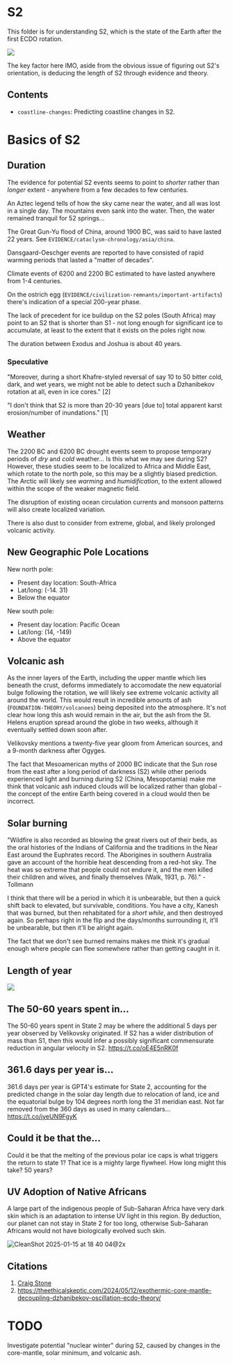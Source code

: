 # S2

This folder is for understanding S2, which is the state of the Earth after the first ECDO rotation.

![](img/s2.png)

The key factor here IMO, aside from the obvious issue of figuring out S2's orientation, is deducing the length of S2 through evidence and theory.

## Contents

- `coastline-changes`: Predicting coastline changes in S2.

# Basics of S2

## Duration

The evidence for potential S2 events seems to point to *shorter* rather than *longer* extent - anywhere from a few decades to few centuries.

An Aztec legend tells of how the sky came near the water, and all was lost in a single day. The mountains even sank into the water. Then, the water remained tranquil for 52 springs...

The Great Gun-Yu flood of China, around 1900 BC, was said to have lasted 22 years. See `EVIDENCE/cataclysm-chronology/asia/china`.

Dansgaard-Oeschger events are reported to have consisted of rapid warming periods that lasted a "matter of decades".

Climate events of 6200 and 2200 BC estimated to have lasted anywhere from 1-4 centuries.

On the ostrich egg (`EVIDENCE/civilization-remnants/important-artifacts`) there's indication of a special 200-year phase.

The lack of precedent for ice buildup on the S2 poles (South Africa) may point to an S2 that is shorter than S1 - not long enough for significant ice to accumulate, at least to the extent that it exists on the poles right now.

The duration between Exodus and Joshua is about 40 years.

### Speculative

"Moreover, during a short Khafre-styled reversal of say 10 to 50 bitter cold, dark, and wet years, we might not be able to detect such a Dzhanibekov rotation at all, even in ice cores." [2]

"I don't think that S2 is more than 20-30 years [due to] total apparent karst erosion/number of inundations." [1]

## Weather

The 2200 BC and 6200 BC drought events seem to propose temporary periods of *dry* and *cold* weather... Is this what we may see during S2? However, these studies seem to be localized to Africa and Middle East, which rotate to the north pole, so this may be a slightly biased prediction. The Arctic will likely see *warming* and *humidification*, to the extent allowed within the scope of the weaker magnetic field.

The disruption of existing ocean circulation currents and monsoon patterns will also create localized variation.

There is also dust to consider from extreme, global, and likely prolonged volcanic activity.

## New Geographic Pole Locations

New north pole:
- Present day location: South-Africa
- Lat/long: (-14. 31)
- Below the equator

New south pole:
- Present day location: Pacific Ocean
- Lat/long: (14, -149)
- Above the equator

## Volcanic ash

As the inner layers of the Earth, including the upper mantle which lies beneath the crust, deforms immediately to accomodate the new equatorial bulge following the rotation, we will likely see extreme volcanic activity all around the world. This would result in incredible amounts of ash (`FOUNDATION-THEORY/volcanoes`) being deposited into the atmosphere. It's not clear how long this ash would remain in the air, but the ash from the St. Helens eruption spread around the globe in two weeks, although it eventually settled down soon after.

Velikovsky mentions a twenty-five year gloom from American sources, and a 9-month darkness after Ogyges.

The fact that Mesoamerican myths of 2000 BC indicate that the Sun rose from the east after a long period of darkness (S2) while other periods experienced light and burning during S2 (China, Mesopotamia) make me think that volcanic ash induced clouds will be localized rather than global - the concept of the entire Earth being covered in a cloud would then be incorrect.

## Solar burning

"Wildfire is also recorded as blowing the great rivers out of their beds, as the oral histories of the Indians of California and the traditions in the Near East around the Euphrates record. The Aborigines in southern Australia gave an account of the horrible heat descending from a red-hot sky. The heat was so extreme that people could not endure it, and the men killed their children and wives, and finally themselves (Walk, 1931, p. 76)." - Tollmann

I think that there will be a period in which it is unbearable, but then a quick shift back to elevated, but survivable, conditions. You have a city, Kanesh that was burned, but then rehabitated for a *short while*, and then destroyed again. So perhaps right in the flip and the days/months surrounding it, it'll be unbearable, but then it'll be alright again.

The fact that we don't see burned remains makes me think it's gradual enough where people can flee somewhere rather than getting caught in it.

## Length of year

![](img/360days.jpg)

## The 50-60 years spent in...

The 50-60 years spent in State 2 may be where the additional 5 days per year observed by Velikovsky originated. If S2 has a wider distribution of mass than S1, then this would infer a possibly significant commensurate reduction in angular velocity in S2. https://t.co/oE4E5nRK0f

## 361.6 days per year is...

361.6 days per year is GPT4's estimate for State 2, accounting for the predicted change in the solar day length due to relocation of land, ice and the equatorial bulge by 104 degrees north long the 31 meridian east. Not far removed from the 360 days as used in many calendars… https://t.co/jyeUN9FgyK

## Could it be that the...

Could it be that the melting of the previous polar ice caps is what triggers the return to state 1? That ice is a mighty large flywheel. How long might this take? 50 years?

## UV Adoption of Native Africans

A large part of the indigenous people of Sub-Saharan Africa have very dark skin which is an adaptation to intense UV light in this region. By deduction, our planet can not stay in State 2 for too long, otherwise Sub-Saharan Africans would not have biologically evolved such skin.

![CleanShot 2025-01-15 at 18 40 04@2x](https://github.com/user-attachments/assets/10e4aa15-c054-4958-badc-70ba04c282dc)



## Citations

1. [Craig Stone](https://nobulart.com)
2. https://theethicalskeptic.com/2024/05/12/exothermic-core-mantle-decoupling-dzhanibekov-oscillation-ecdo-theory/

# TODO

Investigate potential "nuclear winter" during S2, caused by changes in the core-mantle, solar minimum, and volcanic ash.
